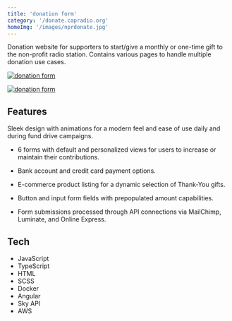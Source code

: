 ```yaml
---
title: 'donation form'
category: '/donate.capradio.org'
homeImg: '/images/nprdonate.jpg'
---
```


 Donation website for supporters to start/give a monthly or one-time gift to the non-profit radio station. Contains various pages to handle multiple donation use cases.

[![donation form](/images/capDF.png "donation form")](https://donate.capradio.org/)

<!-- Mob img intrinsic size 370x663 for proper placement & scaling -->
[![donation form](/images/personalDonate2.png "donation form")](https://donate.capradio.org/additional)

## Features
Sleek design with animations for a modern feel and ease of use daily and during fund drive campaigns.

- 6 forms with default and personalized views for users to increase or maintain their contributions.

- Bank account and credit card payment options.

- E-commerce product listing for a dynamic selection of Thank-You gifts.

- Button and input form fields with prepopulated amount capabilities.

- Form submissions processed through API connections via MailChimp, Luminate, and Online Express.

## Tech
- JavaScript
- TypeScript
- HTML
- SCSS
- Docker
- Angular
- Sky API
- AWS